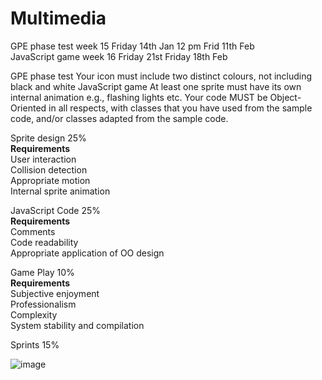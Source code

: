 # Multimedia
GPE phase test		week 15 Friday 14th Jan 12 pm	Frid 11th Feb
<br>
JavaScript game		week 16 Friday 21st	Friday 18th Feb	


GPE phase test
Your icon must include two distinct colours, not including black and white
JavaScript game
At least one sprite must have its own internal animation e.g., flashing lights etc.
Your code MUST be Object-Oriented in all respects, with classes that you have used from the sample code, and/or classes adapted from the sample code. 


Sprite design 25%<br>
**Requirements**<br>
User interaction<br>
Collision detection<br>
Appropriate motion<br>
Internal sprite animation<br>

JavaScript Code 25%<br>
**Requirements**<br>
Comments<br>
Code readability <br>
Appropriate application of OO design<br>

Game Play 10%<br>
**Requirements**<br>
Subjective enjoyment<br>
Professionalism<br>
Complexity<br>
System stability and compilation<br>

Sprints 15%<br>

![image](https://user-images.githubusercontent.com/41834061/149675098-6aee925a-e2ca-4564-8753-16dbd85614c1.png)
